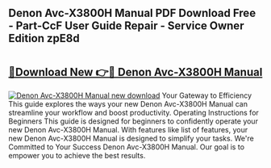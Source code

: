 ## Denon Avc-X3800H Manual PDF Download Free - Part-CcF User Guide Repair - Service Owner Edition zpE8d

# <h2><a href="http://cf26852.oget.top/?id=Denon+Avc-X3800H+Manual">🔗Download New 👉🔴 Denon Avc-X3800H Manual</a></h2>

[![Denon Avc-X3800H Manual new download](https://i.imgur.com/5g1atiW.png)](http://cf26852.oget.top/?id=Denon+Avc-X3800H+Manual)
Your Gateway to Efficiency This guide explores the ways your new Denon Avc-X3800H Manual can streamline your workflow and boost productivity. Operating Instructions for Beginners This guide is designed for beginners to confidently operate your new Denon Avc-X3800H Manual. With features like list of features, your new Denon Avc-X3800H Manual is designed to simplify your tasks. We're Committed to Your Success Denon Avc-X3800H Manual. Our goal is to empower you to achieve the best results.
